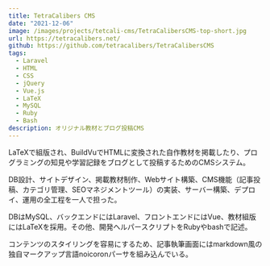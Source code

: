 ```yaml
---
title: TetraCalibers CMS
date: "2021-12-06"
image: /images/projects/tetcali-cms/TetraCalibersCMS-top-short.jpg
url: https://tetracalibers.net/
github: https://github.com/tetracalibers/TetraCalibersCMS
tags:
  - Laravel
  - HTML
  - CSS
  - jQuery
  - Vue.js
  - LaTeX
  - MySQL
  - Ruby
  - Bash
description: オリジナル教材とブログ投稿CMS
---
```


LaTeXで組版され、BuildVuでHTMLに変換された自作教材を掲載したり、プログラミングの知見や学習記録をブログとして投稿するためのCMSシステム。

DB設計、サイトデザイン、掲載教材制作、Webサイト構築、CMS機能（記事投稿、カテゴリ管理、SEOマネジメントツール）の実装、サーバー構築、デプロイ、運用の全工程を一人で担った。

DBはMySQL、バックエンドにはLaravel、フロントエンドにはVue、教材組版にはLaTeXを採用。その他、開発ヘルパースクリプトをRubyやbashで記述。

コンテンツのスタイリングを容易にするため、記事執筆画面にはmarkdown風の独自マークアップ言語noicoronパーサを組み込んでいる。